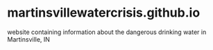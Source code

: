 # martinsvillewatercrisis.github.io
website containing information about the dangerous drinking water in Martinsville, IN
